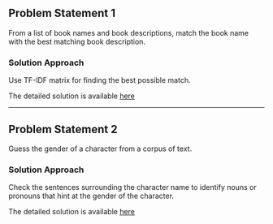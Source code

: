 ## Problem Statement 1

From a list of book names and book descriptions, match the book name with the best matching book description.

### Solution Approach

Use TF-IDF matrix for finding the best possible match. 

The detailed solution is available [here](question1/Question1.py)

***

## Problem Statement 2

Guess the gender of a character from a corpus of text.

### Solution Approach

Check the sentences surrounding the character name to identify nouns or pronouns that hint at the gender of the character.

The detailed solution is available [here](question2/Question2.py)